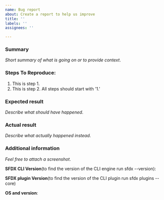 ```yaml
---
name: Bug report
about: Create a report to help us improve
title: ''
labels: ''
assignees: ''

---
```


<!--
NOTICE: GitHub is not a mechanism for receiving support under any agreement or SLA. If you require immediate assistance, please use official support channels.
-->

### Summary

_Short summary of what is going on or to provide context_.

### Steps To Reproduce:

1.  This is step 1.
1.  This is step 2. All steps should start with '1.'

### Expected result

_Describe what should have happened_.

### Actual result

_Describe what actually happened instead_.

### Additional information

_Feel free to attach a screenshot_.

**SFDX CLI Version**(to find the version of the CLI engine run sfdx --version):

**SFDX plugin Version**(to find the version of the CLI plugin run sfdx plugins --core)

**OS and version**:
